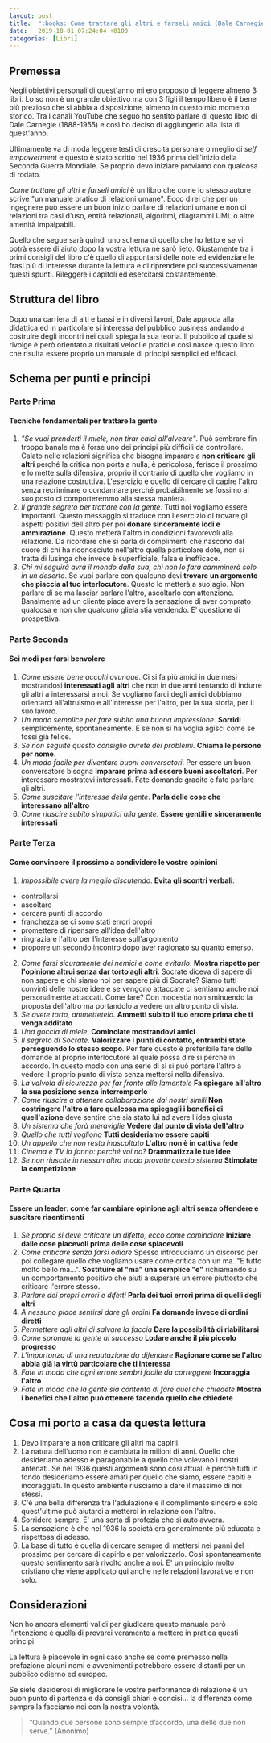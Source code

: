 ```yaml
---
layout: post
title:  ":books: Come trattare gli altri e farseli amici (Dale Carnegie)"
date:   2019-10-01 07:24:04 +0100
categories: [Libri]
---
```

## Premessa
Negli obiettivi personali di quest'anno mi ero proposto di leggere almeno 3 libri. Lo so non è un grande obiettivo ma con 3 figli il tempo libero è il bene più prezioso che si abbia a disposizione, almeno in questo mio momento storico.
Tra i canali YouTube che seguo ho sentito parlare di questo libro di Dale Carnegie (1888-1955) e così ho deciso di aggiungerlo alla lista di quest'anno.

Ultimamente va di moda leggere testi di crescita personale o meglio di _self empowerment_ e questo è stato scritto nel 1936 prima dell'inizio della Seconda Guerra Mondiale. Se proprio devo iniziare proviamo con qualcosa di rodato.

_Come trattare gli altri e farseli amici_ è un libro che come lo stesso autore scrive "un manuale pratico di relazioni umane". Ecco direi che per un ingegnere può essere un buon inizio parlare di relazioni umane e non di relazioni tra casi d'uso, entità relazionali, algoritmi, diagrammi UML o altre amenità impalpabili.

Quello che segue sarà quindi uno schema di quello che ho letto e se vi potrà essere di aiuto dopo la vostra lettura ne sarò lieto. Giustamente tra i primi consigli del libro c'è quello di appuntarsi delle note ed evidenziare le frasi più di interesse durante la lettura e di riprendere poi successivamente questi spunti. Rileggere i capitoli ed esercitarsi costantemente.

## Struttura del libro

Dopo una carriera di alti e bassi e in diversi lavori, Dale approda alla didattica ed in particolare si interessa del pubblico business andando a costruire degli incontri nei quali spiega la sua teoria.
Il pubblico al quale si rivolge è però orientato a risultati veloci e pratici e così nasce questo libro che risulta essere proprio un manuale di principi semplici ed efficaci.

## Schema per punti e principi

### Parte Prima

#### Tecniche fondamentali per trattare la gente

1. _"Se vuoi prenderti il miele, non tirar calci all'alveare"_. Può sembrare fin troppo banale ma è forse uno dei principi più difficili da controllare. Calato nelle relazioni significa che bisogna imparare a **non criticare gli altri** perché la critica non porta a nulla, è pericolosa, ferisce il prossimo e lo mette sulla difensiva, proprio il contrario di quello che vogliamo in una relazione costruttiva.
L'esercizio è quello di cercare di capire l'altro senza recriminare o condannare perché probabilmente se fossimo al suo posto ci comporteremmo alla stessa maniera.
2. _Il grande segreto per trattare con la gente_. Tutti noi vogliamo essere importanti. Questo messaggio si traduce con l'esercizio di trovare gli aspetti positivi dell'altro per poi  **donare sinceramente lodi e ammirazione**. Questo metterà l'altro in condizioni favorevoli alla relazione.
Da ricordare che si parla di complimenti che nascono dal cuore di chi ha riconosciuto nell'altro quella particolare dote, non si tratta di lusinga che invece è superficiale, falsa e inefficace.
3. _Chi mi seguirà avrà il mondo dalla sua, chi non lo farà camminerà solo in un deserto_. Se vuoi parlare con qualcuno devi **trovare un argomento che piaccia al tuo interlocutore**. Questo lo metterà a suo agio. Non parlare di se ma lasciar parlare l'altro, ascoltarlo con attenzione.
Banalmente ad un cliente piace avere la sensazione di aver comprato qualcosa e non che qualcuno gliela stia vendendo. E' questione di prospettiva.

### Parte Seconda

#### Sei modi per farsi benvolere

1. _Come essere bene accolti ovunque_. Ci si fa più amici in due mesi mostrandosi **interessati agli altri** che non in due anni tentando di indurre gli altri a interessarsi a noi.
Se vogliamo farci degli amici dobbiamo orientarci all'altruismo e all'interesse per l'altro, per la sua storia, per il suo lavoro.
2. _Un modo semplice per fare subito una buona impressione_. **Sorridi** semplicemente, spontaneamente. E se non si ha voglia agisci come se fossi già felice.
3. _Se non seguite questo consiglio avrete dei problemi_. **Chiama le persone per nome**.
4. _Un modo facile per diventare buoni conversatori_. Per essere un buon conversatore bisogna **imparare prima ad essere buoni ascoltatori**. Per interessare mostratevi interessati. Fate domande gradite e fate parlare gli altri.
5. _Come suscitare l'interesse della gente_. **Parla delle cose che interessano all'altro**
6. _Come riuscire subito simpatici alla gente_. **Essere gentili e sinceramente interessati**

### Parte Terza

#### Come convincere il prossimo a condividere le vostre opinioni

1. _Impossibile avere la meglio discutendo_. **Evita gli scontri verbali**:
- controllarsi
- ascoltare
- cercare punti di accordo
- franchezza se ci sono stati errori propri
- promettere di ripensare all'idea dell'altro
- ringraziare l'altro per l'interesse sull'argomento
- proporre un secondo incontro dopo aver ragionato su quanto emerso.
2. _Come farsi sicuramente dei nemici e come evitarlo_. **Mostra rispetto per l'opinione altrui senza dar torto agli altri**.
Socrate diceva di sapere di non sapere e chi siamo noi per sapere più di Socrate? Siamo tutti convinti delle nostre idee e se vengono attaccate ci sentiamo anche noi personalmente attaccati. Come fare? Con modestia non  sminuendo la proposta dell'altro ma portandolo a vedere un altro punto di vista.
3. _Se avete torto, ammettetelo_. **Ammetti subito il tuo errore prima che ti venga additato**
4. _Una goccia di miele_. **Cominciate mostrandovi amici**
5. _Il segreto di Socrate_. **Valorizzare i punti di contatto, entrambi state perseguendo lo stesso scopo**. Per fare questo è preferibile fare delle domande al proprio interlocutore al quale possa dire sì perché in accordo. In questo modo con una serie di sì si può portare l'altro a vedere il proprio punto di vista senza mettersi nella difensiva.
6. _La valvola di sicurezza per far fronte alle lamentele_ **Fa spiegare all'altro la sua posizione senza interromperlo**
7. _Come riuscire a ottenere collaborazione dai nostri simili_ **Non costringere l'altro a fare qualcosa ma spiegagli i benefici di quell'azione** deve sentire che sia stato lui ad avere l'idea giusta
8. _Un sistema che farà meraviglie_ **Vedere dal punto di vista dell'altro**
9. _Quello che tutti vogliono_ **Tutti desideriamo essere capiti**
10. _Un appello che non resta inascoltato_ **L'altro non è in cattiva fede**
11. _Cinema e TV lo fanno: perché voi no?_ **Drammatizza le tue idee**
12. _Se non riuscite in nessun altro modo provate questo sistema_ **Stimolate la competizione**

### Parte Quarta

#### Essere un leader: come far cambiare opinione agli altri senza offendere e suscitare risentimenti

1. _Se proprio si deve criticare un difetto, ecco come cominciare_ **Iniziare dalle cose piacevoli prima delle cose spiacevoli**
2. _Come criticare senza farsi odiare_ Spesso introduciamo un discorso per poi collegare quello che vogliamo usare come critica con un ma. "E tutto molto bello ma...". **Sostituire al "ma" una semplice "e"** richiamando su un comportamento positivo che aiuti a superare un errore piuttosto che criticare l'errore stesso.
3. _Parlare dei propri errori e difetti_ **Parla dei tuoi errori prima di quelli degli altri**
4. _A nessuno piace sentirsi dare gli ordini_ **Fa domande invece di ordini diretti**
5. _Permettere agli altri di salvare la faccia_ **Dare la possibilità di riabilitarsi**
6. _Come spronare la gente al successo_ **Lodare anche il più piccolo progresso**
7. _L'importanza di una reputazione da difendere_ **Ragionare come se l'altro abbia già la virtù particolare che ti interessa**
8. _Fate in modo che ogni errore sembri facile da correggere_ **Incoraggia l'altro**
9. _Fate in modo che la gente sia contenta di fare quel che chiedete_ **Mostra i benefici che l'altro può ottenere facendo quello che chiedete**
  
## Cosa mi porto a casa da questa lettura

1. Devo imparare a non criticare gli altri ma capirli.
2. La natura dell'uomo non è cambiata in milioni di anni. Quello che desideriamo adesso è paragonabile a quello che volevano i nostri antenati. Se nel 1936 questi argomenti sono così attuali è perchè tutti in fondo desideriamo essere amati per quello che siamo, essere capiti e incoraggiati. In questo ambiente riusciamo a dare il massimo di noi stessi.
3. C'è una bella differenza tra l'adulazione e il complimento sincero e solo quest'ultimo può aiutarci a metterci in relazione con l'altro.
4. Sorridere sempre. E' una sorta di profezia che si auto avvera.
5. La sensazione è che nel 1936 la società era generalmente più educata e rispettosa di adesso. 
6. La base di tutto è quella di cercare sempre di mettersi nei panni del prossimo per cercare di capirlo e per valorizzarlo. Così spontaneamente questo sentimento sarà rivolto anche a noi. E' un principio molto cristiano che viene applicato qui anche nelle relazioni lavorative e non solo.

## Considerazioni

Non ho ancora elementi validi per giudicare questo manuale però l'intenzione è quella di provarci veramente a mettere in pratica questi principi.

La lettura è piacevole in ogni caso anche se come premesso nella prefazione alcuni nomi e avvenimenti potrebbero essere distanti per un pubblico odierno ed europeo.

Se siete desiderosi di migliorare le vostre performance di relazione è un buon punto di partenza e dà consigli chiari e concisi... la differenza come sempre la facciamo noi con la nostra volontà.

> “Quando due persone sono sempre d’accordo, una delle due non serve.” (Anonimo)
